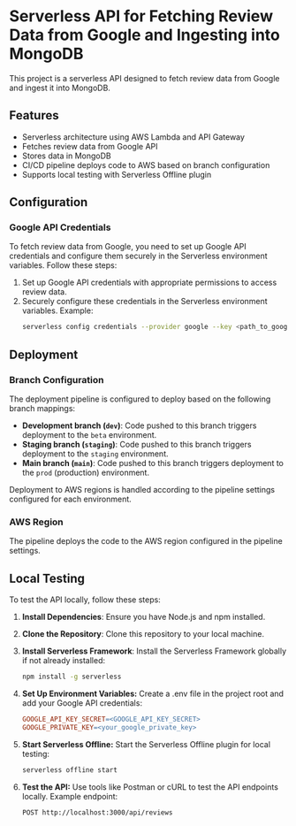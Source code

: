 # Serverless API for Fetching Review Data from Google and Ingesting into MongoDB

This project is a serverless API designed to fetch review data from Google and ingest it into MongoDB.

## Features

- Serverless architecture using AWS Lambda and API Gateway
- Fetches review data from Google API
- Stores data in MongoDB
- CI/CD pipeline deploys code to AWS based on branch configuration
- Supports local testing with Serverless Offline plugin

## Configuration

### Google API Credentials

To fetch review data from Google, you need to set up Google API credentials and configure them securely in the Serverless environment variables. Follow these steps:

1. Set up Google API credentials with appropriate permissions to access review data.
2. Securely configure these credentials in the Serverless environment variables. Example:
   ```sh
   serverless config credentials --provider google --key <path_to_google_keyfile.json>
   ```

## Deployment

### Branch Configuration

The deployment pipeline is configured to deploy based on the following branch mappings:

- **Development branch (`dev`)**: Code pushed to this branch triggers deployment to the `beta` environment.
- **Staging branch (`staging`)**: Code pushed to this branch triggers deployment to the `staging` environment.
- **Main branch (`main`)**: Code pushed to this branch triggers deployment to the `prod` (production) environment.

Deployment to AWS regions is handled according to the pipeline settings configured for each environment.

### AWS Region

The pipeline deploys the code to the AWS region configured in the pipeline settings.

## Local Testing

To test the API locally, follow these steps:

1. **Install Dependencies**: Ensure you have Node.js and npm installed.
2. **Clone the Repository**: Clone this repository to your local machine.
3. **Install Serverless Framework**: Install the Serverless Framework globally if not already installed:

   ```sh
   npm install -g serverless
   ```

4. **Set Up Environment Variables:** Create a .env file in the project root and add your Google API credentials:

   ```makefile
   GOOGLE_API_KEY_SECRET=<GOOGLE_API_KEY_SECRET>
   GOOGLE_PRIVATE_KEY=<your_google_private_key>
   ```

5. **Start Serverless Offline:** Start the Serverless Offline plugin for local testing:

   ```sh
   serverless offline start
   ```

6. **Test the API:** Use tools like Postman or cURL to test the API endpoints locally. Example endpoint:

   ```code
   POST http://localhost:3000/api/reviews
   ```
